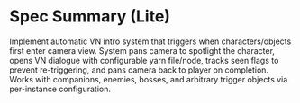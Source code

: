 # Spec Summary (Lite)

Implement automatic VN intro system that triggers when characters/objects first enter camera view. System pans camera to spotlight the character, opens VN dialogue with configurable yarn file/node, tracks seen flags to prevent re-triggering, and pans camera back to player on completion. Works with companions, enemies, bosses, and arbitrary trigger objects via per-instance configuration.
